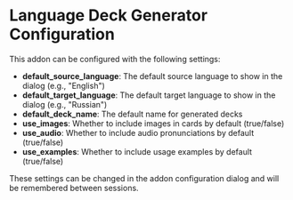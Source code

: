 # Language Deck Generator Configuration

This addon can be configured with the following settings:

- **default_source_language**: The default source language to show in the dialog (e.g., "English")
- **default_target_language**: The default target language to show in the dialog (e.g., "Russian")
- **default_deck_name**: The default name for generated decks
- **use_images**: Whether to include images in cards by default (true/false)
- **use_audio**: Whether to include audio pronunciations by default (true/false)
- **use_examples**: Whether to include usage examples by default (true/false)

These settings can be changed in the addon configuration dialog and will be remembered between sessions.